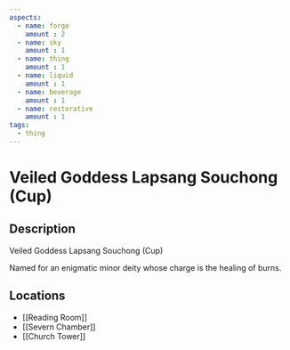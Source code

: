 ```yaml
---
aspects: 
  - name: forge
    amount : 2
  - name: sky
    amount : 1
  - name: thing
    amount : 1
  - name: liquid
    amount : 1
  - name: beverage
    amount : 1
  - name: restorative
    amount : 1
tags:
  - thing
---
```


# Veiled Goddess Lapsang Souchong (Cup)

## Description
Veiled Goddess Lapsang Souchong (Cup)

Named for an enigmatic minor deity whose charge is the healing of burns.
## Locations
- [[Reading Room]]
- [[Severn Chamber]]
- [[Church Tower]]